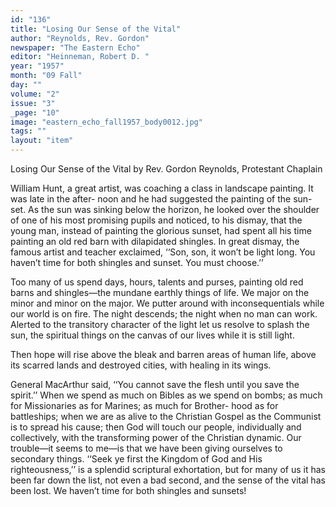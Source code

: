 ```yaml
---
id: "136"
title: "Losing Our Sense of the Vital"
author: "Reynolds, Rev. Gordon"
newspaper: "The Eastern Echo"
editor: "Heinneman, Robert D. "
year: "1957"
month: "09 Fall"
day: ""
volume: "2"
issue: "3"
_page: "10"
image: "eastern_echo_fall1957_body0012.jpg"
tags: ""
layout: "item"
---
```

Losing Our Sense of the Vital
by Rev. Gordon Reynolds,
Protestant Chaplain

William Hunt, a great artist, was coaching a
class in landscape painting. It was late in the after-
noon and he had suggested the painting of the sun-
set. As the sun was sinking below the horizon, he
looked over the shoulder of one of his most promising
pupils and noticed, to his dismay, that the young
man, instead of painting the glorious sunset, had
spent all his time painting an old red barn with
dilapidated shingles. In great dismay, the famous
artist and teacher exclaimed, ‘‘Son, son, it won’t
be light long. You haven’t time for both shingles
and sunset. You must choose.’’

Too many of us spend days, hours, talents and
purses, painting old red barns and shingles—the
mundane earthly things of life. We major on the
minor and minor on the major. We putter around
with inconsequentials while our world is on fire.
The night descends; the night when no man can
work. Alerted to the transitory character of the
light let us resolve to splash the sun, the spiritual
things on the canvas of our lives while it is still
light.

Then hope will rise above the bleak and barren
areas of human life, above its scarred lands and
destroyed cities, with healing in its wings.

General MacArthur said, ‘‘You cannot save the
flesh until you save the spirit.’’ When we spend as
much on Bibles as we spend on bombs; as much for
Missionaries as for Marines; as much for Brother-
hood as for battleships; when we are as alive to the
Christian Gospel as the Communist is to spread his
cause; then God will touch our people, individually
and collectively, with the transforming power of the
Christian dynamic. Our trouble—it seems to me—is
that we have been giving ourselves to secondary
things. ‘‘Seek ye first the Kingdom of God and His
righteousness,’’ is a splendid scriptural exhortation,
but for many of us it has been far down the list,
not even a bad second, and the sense of the vital has
been lost. We haven’t time for both shingles and
sunsets!
